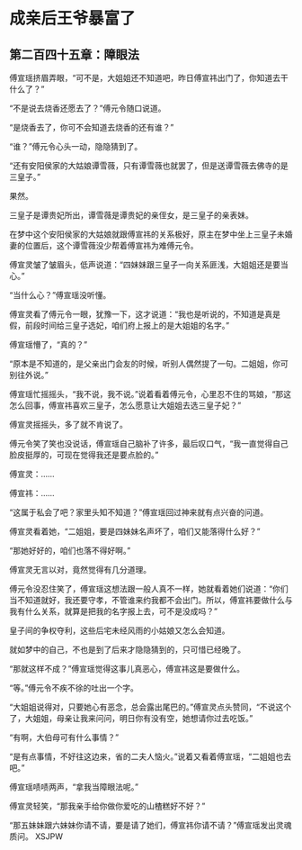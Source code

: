 # 成亲后王爷暴富了 
 ## 第二百四十五章：障眼法
  傅宣瑶挤眉弄眼，“可不是，大姐姐还不知道吧，昨日傅宣祎出门了，你知道去干什么了？”  
  
 “不是说去烧香还愿去了？”傅元令随口说道。  
  
 “是烧香去了，你可不会知道去烧香的还有谁？”  
  
 “谁？”傅元令心头一动，隐隐猜到了。  
  
 “还有安阳侯家的大姑娘谭雪薇，只有谭雪薇也就罢了，但是送谭雪薇去佛寺的是三皇子。”  
  
 果然。  
  
 三皇子是谭贵妃所出，谭雪薇是谭贵妃的亲侄女，是三皇子的亲表妹。  
  
 在梦中这个安阳侯家的大姑娘就跟傅宣祎的关系极好，原主在梦中坐上三皇子未婚妻的位置后，这个谭雪薇没少帮着傅宣祎为难傅元令。  
  
 傅宣灵皱了皱眉头，低声说道：“四妹妹跟三皇子一向关系匪浅，大姐姐还是要当心。”  
  
 “当什么心？”傅宣瑶没听懂。  
  
 傅宣灵看了傅元令一眼，犹豫一下，这才说道：“我也是听说的，不知道是真是假，前段时间给三皇子选妃，咱们府上报上的是大姐姐的名字。”  
  
 傅宣瑶懵了，“真的？”  
  
 “原本是不知道的，是父亲出门会友的时候，听别人偶然提了一句。二姐姐，你可别往外说。”  
  
 傅宣瑶忙摇摇头，“我不说，我不说。”说着看着傅元令，心里忍不住的骂娘，“那这怎么回事，傅宣祎喜欢三皇子，怎么愿意让大姐姐去选三皇子妃？”  
  
 傅宣灵摇摇头，多了就不肯说了。  
  
 傅元令笑了笑也没说话，傅宣瑶自己脑补了许多，最后叹口气，“我一直觉得自己脸皮挺厚的，可现在觉得我还是要点脸的。”  
  
 傅宣灵：……  
  
 傅宣祎：……  
  
 “这属于私会了吧？家里头知不知道？”傅宣瑶回过神来就有点兴奋的问道。  
  
 傅宣灵看着她，“二姐姐，要是四妹妹名声坏了，咱们又能落得什么好？”  
  
 “那她好好的，咱们也落不得好啊。”  
  
 傅宣灵无言以对，竟然觉得有几分道理。  
  
 傅元令没忍住笑了，傅宣瑶这想法跟一般人真不一样，她就看着她们说道：“你们当不知道就好，我还要守孝，不管谁来约我都不会出门。所以，傅宣祎要做什么与我有什么关系，就算是把我的名字报上去，可不是没成吗？”  
  
 皇子间的争权夺利，这些后宅未经风雨的小姑娘又怎么会知道。  
  
 就如梦中的自己，不也是到了后来才隐隐猜到的，只可惜已经晚了。  
  
 “那就这样不成？”傅宣瑶觉得这事儿真恶心，傅宣祎这是要做什么。  
  
 “等。”傅元令不疾不徐的吐出一个字。  
  
 “大姐姐说得对，只要她心有恶念，总会露出尾巴的。”傅宣灵点头赞同，“不说这个了，大姐姐，母亲让我来问问，明日你有没有空，她想请你过去吃饭。”  
  
 “有啊，大伯母可有什么事情？”  
  
 “是有点事情，不好往这边来，省的二夫人恼火。”说着又看着傅宣瑶，“二姐姐也去吧。”  
  
 傅宣瑶啧啧两声，“拿我当障眼法呢。”  
  
 傅宣灵轻笑，“那我亲手给你做你爱吃的山楂糕好不好？”  
  
 “那五妹妹跟六妹妹你请不请，要是请了她们，傅宣祎你请不请？”傅宣瑶发出灵魂质问。 
XSJPW